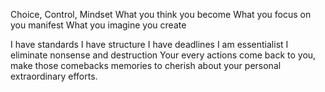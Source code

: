 Choice, Control, Mindset
What you think you become
What you focus on you manifest
What you imagine you create

I have standards
I have structure
I have deadlines
I am essentialist
I eliminate nonsense and destruction
Your every actions come back to you, make those comebacks memories to cherish about your personal extraordinary efforts.